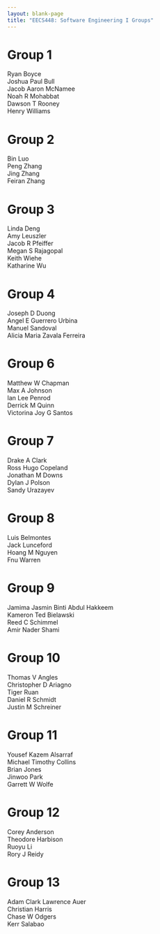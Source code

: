 ```yaml
---
layout: blank-page
title: "EECS448: Software Engineering I Groups"
---
```


Group 1
=======

Ryan Boyce  
Joshua Paul Bull  
Jacob Aaron McNamee  
Noah R Mohabbat  
Dawson T Rooney  
Henry Williams  

Group 2
=======

Bin Luo  
Peng Zhang  
Jing Zhang  
Feiran Zhang  

Group 3
=======

Linda Deng  
Amy Leuszler  
Jacob R Pfeiffer  
Megan S Rajagopal  
Keith Wiehe  
Katharine Wu  

Group 4
=======

Joseph D Duong  
Angel E Guerrero Urbina  
Manuel Sandoval  
Alicia Maria Zavala Ferreira  

Group 6
=======

Matthew W Chapman  
Max A Johnson  
Ian Lee Penrod  
Derrick M Quinn  
Victorina Joy G Santos  

Group 7
=======

Drake A Clark  
Ross Hugo Copeland  
Jonathan M Downs  
Dylan J Polson  
Sandy Urazayev  

Group 8
=======

Luis Belmontes  
Jack Lunceford  
Hoang M Nguyen  
Fnu Warren  

Group 9
=======

Jamima Jasmin Binti Abdul Hakkeem  
Kameron Ted Bielawski  
Reed C Schimmel  
Amir Nader Shami  

Group 10
========

Thomas V Angles  
Christopher D Ariagno  
Tiger Ruan  
Daniel R Schmidt  
Justin M Schreiner  

Group 11
========

Yousef Kazem Alsarraf  
Michael Timothy Collins  
Brian Jones  
Jinwoo Park  
Garrett W Wolfe  

Group 12
========

Corey Anderson  
Theodore Harbison  
Ruoyu Li  
Rory J Reidy  

Group 13
========

Adam Clark Lawrence Auer  
Christian Harris  
Chase W Odgers  
Kerr Salabao  
